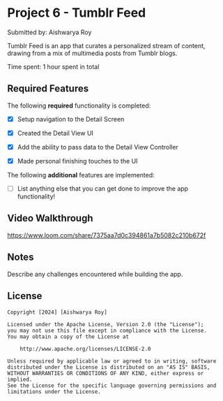 # Project 6 - Tumblr Feed

Submitted by: Aishwarya Roy

Tumblr Feed is an app that curates a personalized stream of content, drawing from a mix of multimedia posts from Tumblr blogs.

Time spent: 1 hour spent in total

## Required Features

The following **required** functionality is completed:

- [x] Setup navigation to the Detail Screen
- [x] Created the Detail View UI
- [x] Add the ability to pass data to the Detail View Controller
- [x] Made personal finishing touches to the UI


The following **additional** features are implemented:

- [ ] List anything else that you can get done to improve the app functionality!

## Video Walkthrough

https://www.loom.com/share/7375aa7d0c394861a7b5082c210b672f

## Notes

Describe any challenges encountered while building the app.

## License

    Copyright [2024] [Aishwarya Roy]

    Licensed under the Apache License, Version 2.0 (the "License");
    you may not use this file except in compliance with the License.
    You may obtain a copy of the License at

        http://www.apache.org/licenses/LICENSE-2.0

    Unless required by applicable law or agreed to in writing, software
    distributed under the License is distributed on an "AS IS" BASIS,
    WITHOUT WARRANTIES OR CONDITIONS OF ANY KIND, either express or implied.
    See the License for the specific language governing permissions and
    limitations under the License.

